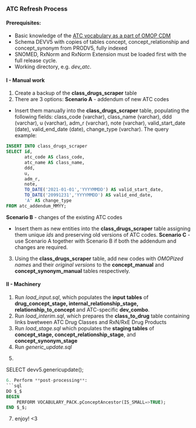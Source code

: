 ### ATC Refresh Process ###

#### Prerequisites: ####
* Basic knowledge of the [ATC vocabulary as a part of OMOP CDM](https://www.ohdsi.org/web/wiki/doku.php?id=documentation:vocabulary:atc)
* Schema DEVV5 with copies of tables concept, concept_relationship and concept_synonym from PRODV5, fully indexed
* SNOMED, RxNorm and RxNorm Extension must be loaded first with the full release cycle.
* Working directory, e.g. *dev_atc*.

#### I - Manual work ####
1. Create a backup of the **class_drugs_scraper** table
2. There are 3 options:
**Scenario A** - addendum of new ATC codes
- Insert them manually into the **class_drugs_scraper** table, populating the following fields: class_code (varchar), class_name (varchar), ddd (varchar), u (varchar), adm_r (varchar), note (varchar), valid_start_date (date), valid_end_date (date), change_type (varchar). The query example:
```sql
INSERT INTO class_drugs_scraper
SELECT id,
       atc_code AS class_code,
       atc_name AS class_name,
       ddd,
       u,
       adm_r,
       note,
       TO_DATE('2021-01-01','YYYYMMDD') AS valid_start_date,
       TO_DATE('20991231','YYYYMMDD') AS valid_end_date,
       'A' AS change_type
FROM atc_addendum_MMYY;
```
**Scenario B** - changes of the existing ATC codes 
- Insert them as new entities into the **class_drugs_scraper** table assigning them unique *ids* and preserving old versions of ATC codes.
**Scenario C** - use Scenario A together with Scenario B if both the addendum and changes are required.

3. Using the **class_drugs_scraper** table, add new codes with _OMOPized names_ and their *original versions* to the **concept_manual** and **concept_synonym_manual** tables respectively.

#### II - Machinery ####
1. Run *load_input.sql*, which populates the **input tables** of **drug_concept_stage, internal_relationship_stage, relationship_to_concept** and ATC-specific **dev_combo**.
2. Run *load_interim.sql*, which prepares the **class_to_drug** table containing links bwetween ATC Drug Classes and RxN/RxE Drug Products 
3. Run *load_stage.sql* which populates the **staging tables** of **concept_stage, concept_relationship_stage**, and **concept_synonym_stage**
4. Run *generic_update.sql*
5.  ```sql
SELECT devv5.genericupdate();
```sql
6. Perform **post-processing**:
```sql
DO $_$
BEGIN
	PERFORM VOCABULARY_PACK.pConceptAncestor(IS_SMALL=>TRUE);
END $_$;
```
7. enjoy! <3
